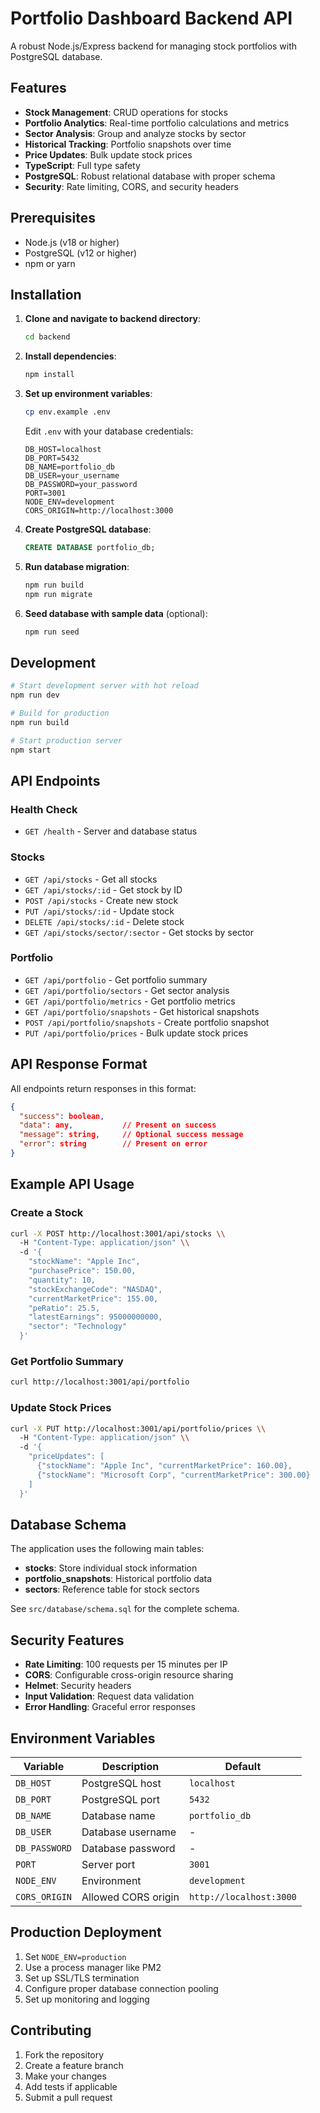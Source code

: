 # Portfolio Dashboard Backend API

A robust Node.js/Express backend for managing stock portfolios with PostgreSQL database.

## Features

- **Stock Management**: CRUD operations for stocks
- **Portfolio Analytics**: Real-time portfolio calculations and metrics
- **Sector Analysis**: Group and analyze stocks by sector
- **Historical Tracking**: Portfolio snapshots over time
- **Price Updates**: Bulk update stock prices
- **TypeScript**: Full type safety
- **PostgreSQL**: Robust relational database with proper schema
- **Security**: Rate limiting, CORS, and security headers

## Prerequisites

- Node.js (v18 or higher)
- PostgreSQL (v12 or higher)
- npm or yarn

## Installation

1. **Clone and navigate to backend directory**:
   ```bash
   cd backend
   ```

2. **Install dependencies**:
   ```bash
   npm install
   ```

3. **Set up environment variables**:
   ```bash
   cp env.example .env
   ```
   
   Edit `.env` with your database credentials:
   ```env
   DB_HOST=localhost
   DB_PORT=5432
   DB_NAME=portfolio_db
   DB_USER=your_username
   DB_PASSWORD=your_password
   PORT=3001
   NODE_ENV=development
   CORS_ORIGIN=http://localhost:3000
   ```

4. **Create PostgreSQL database**:
   ```sql
   CREATE DATABASE portfolio_db;
   ```

5. **Run database migration**:
   ```bash
   npm run build
   npm run migrate
   ```

6. **Seed database with sample data** (optional):
   ```bash
   npm run seed
   ```

## Development

```bash
# Start development server with hot reload
npm run dev

# Build for production
npm run build

# Start production server
npm start
```

## API Endpoints

### Health Check
- `GET /health` - Server and database status

### Stocks
- `GET /api/stocks` - Get all stocks
- `GET /api/stocks/:id` - Get stock by ID
- `POST /api/stocks` - Create new stock
- `PUT /api/stocks/:id` - Update stock
- `DELETE /api/stocks/:id` - Delete stock
- `GET /api/stocks/sector/:sector` - Get stocks by sector

### Portfolio
- `GET /api/portfolio` - Get portfolio summary
- `GET /api/portfolio/sectors` - Get sector analysis
- `GET /api/portfolio/metrics` - Get portfolio metrics
- `GET /api/portfolio/snapshots` - Get historical snapshots
- `POST /api/portfolio/snapshots` - Create portfolio snapshot
- `PUT /api/portfolio/prices` - Bulk update stock prices

## API Response Format

All endpoints return responses in this format:

```json
{
  "success": boolean,
  "data": any,           // Present on success
  "message": string,     // Optional success message
  "error": string        // Present on error
}
```

## Example API Usage

### Create a Stock
```bash
curl -X POST http://localhost:3001/api/stocks \\
  -H "Content-Type: application/json" \\
  -d '{
    "stockName": "Apple Inc",
    "purchasePrice": 150.00,
    "quantity": 10,
    "stockExchangeCode": "NASDAQ",
    "currentMarketPrice": 155.00,
    "peRatio": 25.5,
    "latestEarnings": 95000000000,
    "sector": "Technology"
  }'
```

### Get Portfolio Summary
```bash
curl http://localhost:3001/api/portfolio
```

### Update Stock Prices
```bash
curl -X PUT http://localhost:3001/api/portfolio/prices \\
  -H "Content-Type: application/json" \\
  -d '{
    "priceUpdates": [
      {"stockName": "Apple Inc", "currentMarketPrice": 160.00},
      {"stockName": "Microsoft Corp", "currentMarketPrice": 300.00}
    ]
  }'
```

## Database Schema

The application uses the following main tables:

- **stocks**: Store individual stock information
- **portfolio_snapshots**: Historical portfolio data
- **sectors**: Reference table for stock sectors

See `src/database/schema.sql` for the complete schema.

## Security Features

- **Rate Limiting**: 100 requests per 15 minutes per IP
- **CORS**: Configurable cross-origin resource sharing
- **Helmet**: Security headers
- **Input Validation**: Request data validation
- **Error Handling**: Graceful error responses

## Environment Variables

| Variable | Description | Default |
|----------|-------------|---------|
| `DB_HOST` | PostgreSQL host | `localhost` |
| `DB_PORT` | PostgreSQL port | `5432` |
| `DB_NAME` | Database name | `portfolio_db` |
| `DB_USER` | Database username | - |
| `DB_PASSWORD` | Database password | - |
| `PORT` | Server port | `3001` |
| `NODE_ENV` | Environment | `development` |
| `CORS_ORIGIN` | Allowed CORS origin | `http://localhost:3000` |

## Production Deployment

1. Set `NODE_ENV=production`
2. Use a process manager like PM2
3. Set up SSL/TLS termination
4. Configure proper database connection pooling
5. Set up monitoring and logging

## Contributing

1. Fork the repository
2. Create a feature branch
3. Make your changes
4. Add tests if applicable
5. Submit a pull request

